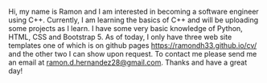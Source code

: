 Hi, my name is Ramon and I am interested in becoming a software engineer using C++. Currently, I am learning the basics of C++ and will be uploading some projects as I learn. 
I have some very basic knowledge of Python, HTML, CSS and Bootstrap 5. As of today, I only have three web site templates one of which is on github pages https://ramondh33.github.io/cv/ and the other two I can show upon request. 
To contact me please send me an email at ramon.d.hernandez28@gmail.com. Thanks and have a great day!
